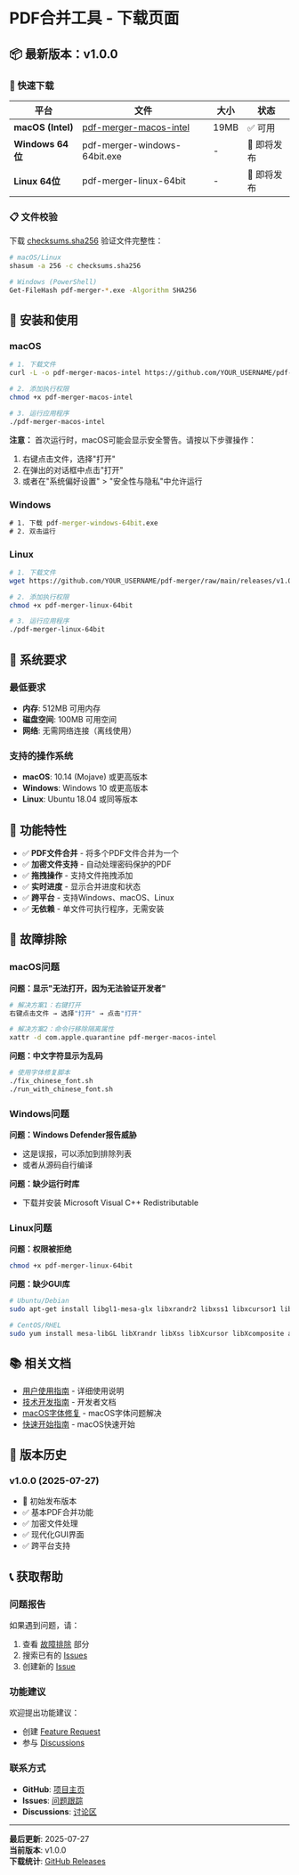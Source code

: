 # PDF合并工具 - 下载页面

## 📦 最新版本：v1.0.0

### 🚀 快速下载

| 平台 | 文件 | 大小 | 状态 |
|------|------|------|------|
| **macOS (Intel)** | [pdf-merger-macos-intel](releases/v1.0.0/pdf-merger-macos-intel) | 19MB | ✅ 可用 |
| **Windows 64位** | pdf-merger-windows-64bit.exe | - | 🔄 即将发布 |
| **Linux 64位** | pdf-merger-linux-64bit | - | 🔄 即将发布 |

### 📋 文件校验

下载 [checksums.sha256](releases/v1.0.0/checksums.sha256) 验证文件完整性：

```bash
# macOS/Linux
shasum -a 256 -c checksums.sha256

# Windows (PowerShell)
Get-FileHash pdf-merger-*.exe -Algorithm SHA256
```

## 🚀 安装和使用

### macOS
```bash
# 1. 下载文件
curl -L -o pdf-merger-macos-intel https://github.com/YOUR_USERNAME/pdf-merger/raw/main/releases/v1.0.0/pdf-merger-macos-intel

# 2. 添加执行权限
chmod +x pdf-merger-macos-intel

# 3. 运行应用程序
./pdf-merger-macos-intel
```

**注意：** 首次运行时，macOS可能会显示安全警告。请按以下步骤操作：
1. 右键点击文件，选择"打开"
2. 在弹出的对话框中点击"打开"
3. 或者在"系统偏好设置" > "安全性与隐私"中允许运行

### Windows
```cmd
# 1. 下载 pdf-merger-windows-64bit.exe
# 2. 双击运行
```

### Linux
```bash
# 1. 下载文件
wget https://github.com/YOUR_USERNAME/pdf-merger/raw/main/releases/v1.0.0/pdf-merger-linux-64bit

# 2. 添加执行权限
chmod +x pdf-merger-linux-64bit

# 3. 运行应用程序
./pdf-merger-linux-64bit
```

## 🔧 系统要求

### 最低要求
- **内存**: 512MB 可用内存
- **磁盘空间**: 100MB 可用空间
- **网络**: 无需网络连接（离线使用）

### 支持的操作系统
- **macOS**: 10.14 (Mojave) 或更高版本
- **Windows**: Windows 10 或更高版本
- **Linux**: Ubuntu 18.04 或同等版本

## 🎯 功能特性

- ✅ **PDF文件合并** - 将多个PDF文件合并为一个
- ✅ **加密文件支持** - 自动处理密码保护的PDF
- ✅ **拖拽操作** - 支持文件拖拽添加
- ✅ **实时进度** - 显示合并进度和状态
- ✅ **跨平台** - 支持Windows、macOS、Linux
- ✅ **无依赖** - 单文件可执行程序，无需安装

## 🐛 故障排除

### macOS问题

**问题：显示"无法打开，因为无法验证开发者"**
```bash
# 解决方案1：右键打开
右键点击文件 → 选择"打开" → 点击"打开"

# 解决方案2：命令行移除隔离属性
xattr -d com.apple.quarantine pdf-merger-macos-intel
```

**问题：中文字符显示为乱码**
```bash
# 使用字体修复脚本
./fix_chinese_font.sh
./run_with_chinese_font.sh
```

### Windows问题

**问题：Windows Defender报告威胁**
- 这是误报，可以添加到排除列表
- 或者从源码自行编译

**问题：缺少运行时库**
- 下载并安装 Microsoft Visual C++ Redistributable

### Linux问题

**问题：权限被拒绝**
```bash
chmod +x pdf-merger-linux-64bit
```

**问题：缺少GUI库**
```bash
# Ubuntu/Debian
sudo apt-get install libgl1-mesa-glx libxrandr2 libxss1 libxcursor1 libxcomposite1 libasound2 libxi6 libxtst6

# CentOS/RHEL
sudo yum install mesa-libGL libXrandr libXss libXcursor libXcomposite alsa-lib libXi libXtst
```

## 📚 相关文档

- [用户使用指南](docs/USER_GUIDE.md) - 详细使用说明
- [技术开发指南](docs/TECHNICAL_GUIDE.md) - 开发者文档
- [macOS字体修复](docs/MACOS_FONT_FIX.md) - macOS字体问题解决
- [快速开始指南](QUICK_START_MACOS.md) - macOS快速开始

## 🔄 版本历史

### v1.0.0 (2025-07-27)
- 🎉 初始发布版本
- ✅ 基本PDF合并功能
- ✅ 加密文件处理
- ✅ 现代化GUI界面
- ✅ 跨平台支持

## 📞 获取帮助

### 问题报告
如果遇到问题，请：
1. 查看 [故障排除](#-故障排除) 部分
2. 搜索已有的 [Issues](https://github.com/YOUR_USERNAME/pdf-merger/issues)
3. 创建新的 [Issue](https://github.com/YOUR_USERNAME/pdf-merger/issues/new)

### 功能建议
欢迎提出功能建议：
- 创建 [Feature Request](https://github.com/YOUR_USERNAME/pdf-merger/issues/new?template=feature_request.md)
- 参与 [Discussions](https://github.com/YOUR_USERNAME/pdf-merger/discussions)

### 联系方式
- **GitHub**: [项目主页](https://github.com/YOUR_USERNAME/pdf-merger)
- **Issues**: [问题跟踪](https://github.com/YOUR_USERNAME/pdf-merger/issues)
- **Discussions**: [讨论区](https://github.com/YOUR_USERNAME/pdf-merger/discussions)

---

**最后更新**: 2025-07-27  
**当前版本**: v1.0.0  
**下载统计**: [GitHub Releases](https://github.com/YOUR_USERNAME/pdf-merger/releases)
